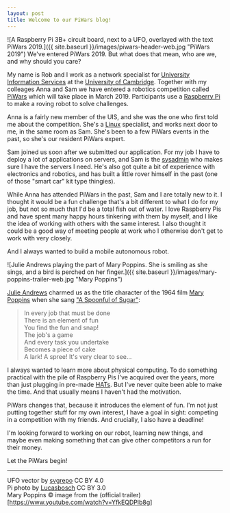 ```yaml
---
layout: post
title: Welcome to our PiWars blog!
---
```


![A Raspberry Pi 3B+ circuit board, next to a UFO, overlayed with the text PiWars 2019.]({{ site.baseurl }}/images/piwars-header-web.jpg "PiWars 2019")
We've entered PiWars 2019. But what does that mean, who are we, and why should you care?

My name is Rob and I work as a network specialist for [University Information Services](http://www.uis.cam.ac.uk/) at the [University of Cambridge](http://www.cam.ac.uk/). Together with my colleages Anna and Sam we have entered a robotics competition called [PiWars](https://piwars.org/) which will take place in March 2019. Participants use a [Raspberry Pi](https://www.raspberrypi.org/) to make a roving robot to solve challenges.

Anna is a fairly new member of the UIS, and she was the one who first told me about the competition. She's a [Linux](https://en.wikipedia.org/wiki/Linux) specialist, and  works next door to me, in the same room as Sam. She's been to a few PiWars events in the past, so she's our resident PiWars expert.

Sam joined us soon after we submitted our application. For my job I have to deploy a lot of applications on servers, and Sam is the [sysadmin](https://en.wikipedia.org/wiki/System_administrator) who makes sure I have the servers I need. He's also got quite a bit of experience with electronics and robotics, and has built a little rover himself in the past (one of those "smart car" kit type thingies).

While Anna has attended PiWars in the past, Sam and I are totally new to it. I thought it would be a fun challenge that's a bit different to what I do for my job, but not so much that I'd be a total fish out of water. I love Raspberry Pis and have spent many happy hours tinkering with them by myself, and I like the idea of working with others with the same interest. I also thought it could be a good way of meeting people at work who I otherwise don't get to work with very closely.

And I always wanted to build a mobile autonomous robot.

![Julie Andrews playing the part of Mary Poppins. She is smiling as she sings, and a bird is perched on her finger.]({{ site.baseurl }}/images/mary-poppins-trailer-web.jpg
 "Mary Poppins")
 
[Julie Andrews](https://en.wikipedia.org/wiki/Julie_Andrews) charmed us as the title character of the 1964 film [Mary Poppins](https://en.wikipedia.org/wiki/Mary_Poppins_(film)) when she sang ["A Spoonful of Sugar"](https://en.wikipedia.org/wiki/A_Spoonful_of_Sugar]):
 
> In every job that must be done  
> There is an element of fun  
> You find the fun and snap!  
> The job's a game  
> And every task you undertake  
> Becomes a piece of cake  
> A lark! A spree! It's very clear to see...  

I always wanted to learn more about physical computing. To do something practical with the pile of Raspberry Pis I've acquired over the years, more than just plugging in pre-made [HATs](https://www.raspberrypi.org/blog/introducing-raspberry-pi-hats/). But I've never quite been able to make the time. And that usually means I haven't had the motivation.

PiWars changes that, because it introduces the element of fun. I'm not just putting together stuff for my own interest, I have a goal in sight: competing in a competition with my friends. And crucially, I also have a deadline!

I'm looking forward to working on our robot, learning new things, and maybe even making something that can give other competitors a run for their money.

Let the PiWars begin!

----

UFO vector by [svgrepo](www.svgrepo.com) CC BY 4.0  
Pi photo by [Lucasbosch](https://commons.wikimedia.org/wiki/User:Lucasbosch) CC BY 3.0  
Mary Poppins © image from the (official trailer)[https://www.youtube.com/watch?v=YfkEQDPlb8g]  
